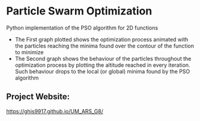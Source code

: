 # Particle Swarm Optimization

Python implementation of the PSO algorithm for 2D functions

- The First graph plotted shows the optimization process animated with the particles reaching the minima found over the 
contour of the function to minimize
- The Second graph shows the behaviour of the particles throughout the optimization process by plotting the altitude 
  reached in every iteration. Such behaviour drops to the local (or global) minima found by the PSO algorithm

## Project Website:
https://ghis9917.github.io/UM_ARS_G8/
